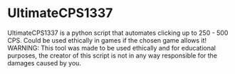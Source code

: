 # UltimateCPS1337
UltimateCPS1337 is a python script that automates clicking up to 250 - 500 CPS. Could be used ethically in games if the chosen game allows it!
WARNING: This tool was made to be used ethically and for educational purposes, the creator of this script is not in any way responsible for the damages caused by you.
